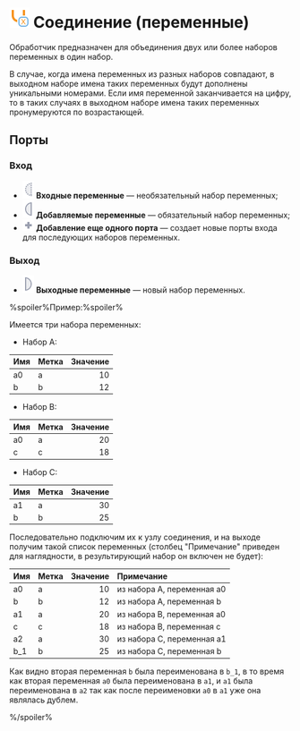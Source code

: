 # ![Соединение-переменные](../../images/icons/components/unionvariables_default.svg) Соединение (переменные)

Обработчик предназначен для объединения двух или более наборов переменных в один набор.

В случае, когда имена переменных из разных наборов совпадают, в выходном наборе имена таких переменных будут дополнены уникальными номерами. Если имя переменной заканчивается на цифру, то в таких случаях в выходном наборе имена таких переменных пронумеруются по возрастающей.

## Порты

### Вход

* ![Входные переменные](../../images/icons/ports/optional_input_variable_inactive.svg) **Входные переменные** — необязательный набор переменных;
* ![Добавляемые переменные](../../images/icons/ports/input_variable_inactive.svg) **Добавляемые переменные** — обязательный набор переменных;
* ![Еще порт](../../images/icons/ports/add_inactive.svg) **Добавление еще одного порта** — создает новые порты входа для последующих наборов переменных.

### Выход

* ![Выходные переменные](../../images/icons/ports/output_variable_inactive.svg) **Выходные переменные** — новый набор переменных.

%spoiler%Пример:%spoiler%

Имеется три набора переменных:

* Набор A:

|Имя|Метка|Значение|
|:--|:--|--:|
|a0|a|10|
|b|b|12|

* Набор B:

|Имя|Метка|Значение|
|:--|:--|--:|
|a0|a|20|
|c|c|18|

* Набор C:

|Имя|Метка|Значение|
|:--|:--|--:|
|a1|a|30|
|b|b|25|

Последовательно подключим их к узлу соединения, и на выходе получим такой список переменных (столбец "Примечание" приведен для наглядности, в результирующий набор он включен не будет):

|Имя|Метка|Значение|Примечание|
|:--|:--|--:|:--|
|a0|a|10|из набора A, переменная a0|
|b|b|12|из набора A, переменная b|
|a1|a|20|из набора B, переменная a0|
|c|c|18|из набора B, переменная c|
|a2|a|30|из набора C, переменная a1|
|b_1|b|25|из набора C, переменная b|

Как видно вторая переменная `b` была переименована в `b_1`, в то время как вторая переменная `a0` была переименована в `a1`, и `a1` была переименована в `a2` так как после переименовки `a0` в `a1` уже она являлась дублем.

%/spoiler%
